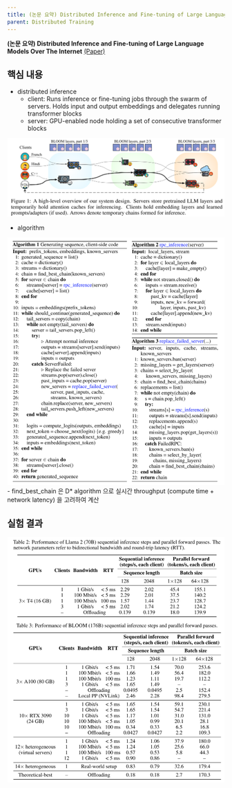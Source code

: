 ```yaml
---
title: (논문 요약) Distributed Inference and Fine-tuning of Large Language Models Over The Internet
parent: Distributed Training
---
```


**(논문 요약) Distributed Inference and Fine-tuning of Large Language Models Over The Internet** [(Paper)](https://arxiv.org/pdf/2312.08361)

## 핵심 내용
- distributed inference
  - client: Runs inference or fine-tuning jobs through the swarm of servers. Holds input and output embeddings and delegates running transformer blocks
  - server: GPU-enabled node holding a set of consecutive transformer blocks
<img src="/data/papers/petal/concept.png" width="800" />

- algorithm  
<img src="/data/papers/petal/algorithm.png" width="800" />
  - find_best_chain 은 D* algorithm 으로 실시간 throughput (compute time + network latency) 을 고려하여 계산

## 실험 결과
<img src="/data/papers/petal/result.png" width="800" />
